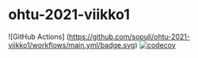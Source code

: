 # ohtu-2021-viikko1
![GitHub Actions] (https://github.com/sopuli/ohtu-2021-viikko1/workflows/main.yml/badge.svg)
[![codecov](https://codecov.io/gh/sopuli/ohtu-2021-viikko1/branch/main/graph/badge.svg?token=3BSAN21237)](https://codecov.io/gh/sopuli/ohtu-2021-viikko1)
